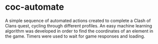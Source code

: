 # coc-automate
A simple sequence of automated actions created to complete a Clash of Clans quest, cycling through different profiles. An easy machine learning algorithm was developed in order to find the coordinates of an element in the game.  Timers were used to wait for game responses and loading.
